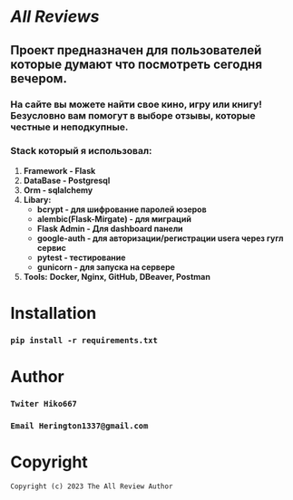 # **_All Reviews_**

## Проект предназначен для пользователей которые думают что посмотреть сегодня вечером.

### На сайте вы можете найти свое кино, игру или книгу! Безусловно вам помогут в выборе отзывы, которые честные и неподкупные.

### Stack который я использовал:
1. **Framework - Flask**
2. **DataBase - Postgresql**
3. **Orm - sqlalchemy**
4. **Libary:** 
   * **bcrypt - для шифрование паролей юзеров**
   * **alembic(Flask-Mirgate) - для миграций**
   * **Flask Admin - Для dashboard панели**
   * **google-auth - для авторизации/регистрации usera через гугл сервис**
   * **pytest - тестирование**
   * **gunicorn - для запуска на сервере**
5. **Tools:**
   **Docker, Nginx, GitHub, DBeaver, Postman**

# Installation
### `pip install -r requirements.txt`
# Author
 ### `Twiter Hiko667`
 ### `Email Herington1337@gmail.com`
# Copyright

`Copyright (c) 2023 The All Review Author`